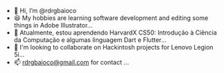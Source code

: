 - 👋 Hi, I’m @rdrgbaioco
- 😆 My hobbies are learning software development and editing some things in Adobe Illustrator...
- 🌱 Atualmente, estou aprendendo HarvardX CS50: Introdução à Ciência da Computação e algumas linguagem Dart e Flutter...
- 💞️ I'm looking to collaborate on Hackintosh projects for Lenovo Legion 5i...
- 📫 rdrgbaioco@gmail.com for contact ...

<!---
rdrgbaioco/rdrgbaioco
--->
